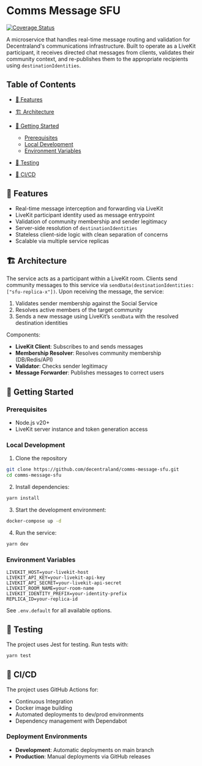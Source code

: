 # Comms Message SFU

[![Coverage Status](https://coveralls.io/repos/github/decentraland/comms-message-sfu/badge.svg)](https://coveralls.io/github/decentraland/comms-message-sfu)

A microservice that handles real-time message routing and validation for Decentraland's communications infrastructure. Built to operate as a LiveKit participant, it receives directed chat messages from clients, validates their community context, and re-publishes them to the appropriate recipients using `destinationIdentities`.

## Table of Contents

- [🌟 Features](#-features)
- [🏗 Architecture](#-architecture)
- [🚀 Getting Started](#-getting-started)

  - [Prerequisites](#prerequisites)
  - [Local Development](#local-development)
  - [Environment Variables](#environment-variables)

- [🧪 Testing](#-testing)
- [🔄 CI/CD](#-cicd)

## 🌟 Features

- Real-time message interception and forwarding via LiveKit
- LiveKit participant identity used as message entrypoint
- Validation of community membership and sender legitimacy
- Server-side resolution of `destinationIdentities`
- Stateless client-side logic with clean separation of concerns
- Scalable via multiple service replicas

## 🏗 Architecture

The service acts as a participant within a LiveKit room. Clients send community messages to this service via `sendData(destinationIdentities: ["sfu-replica-x"])`. Upon receiving the message, the service:

1. Validates sender membership against the Social Service
2. Resolves active members of the target community
3. Sends a new message using LiveKit’s `sendData` with the resolved destination identities

Components:

- **LiveKit Client**: Subscribes to and sends messages
- **Membership Resolver**: Resolves community membership (DB/Redis/API)
- **Validator**: Checks sender legitimacy
- **Message Forwarder**: Publishes messages to correct users

## 🚀 Getting Started

### Prerequisites

- Node.js v20+
- LiveKit server instance and token generation access

### Local Development

1. Clone the repository

```bash
git clone https://github.com/decentraland/comms-message-sfu.git
cd comms-message-sfu
```

2. Install dependencies:

```bash
yarn install
```

3. Start the development environment:

```bash
docker-compose up -d
```

4. Run the service:

```bash
yarn dev
```

### Environment Variables

```
LIVEKIT_HOST=your-livekit-host
LIVEKIT_API_KEY=your-livekit-api-key
LIVEKIT_API_SECRET=your-livekit-api-secret
LIVEKIT_ROOM_NAME=your-room-name
LIVEKIT_IDENTITY_PREFIX=your-identity-prefix
REPLICA_ID=your-replica-id
```

See `.env.default` for all available options.

## 🧪 Testing

The project uses Jest for testing. Run tests with:

```bash
yarn test
```

## 🔄 CI/CD

The project uses GitHub Actions for:

- Continuous Integration
- Docker image building
- Automated deployments to dev/prod environments
- Dependency management with Dependabot

### Deployment Environments

- **Development**: Automatic deployments on main branch
- **Production**: Manual deployments via GitHub releases
